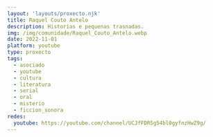```yaml
---
layout: 'layouts/proxecto.njk'
title: Raquel Couto Antelo
description: Historias e pequenas trasnadas.
img: /img/comunidade/Raquel_Couto_Antelo.webp
date: 2022-11-01
platform: youtube
type: proxecto
tags:
  - asociado
  - youtube
  - cultura
  - literatura
  - serial
  - oral
  - misterio
  - ficcion_sonora
redes:
  youtube: https://youtube.com/channel/UCJfFDR5g54bl0gyfnzHwZ9g/
---
```

